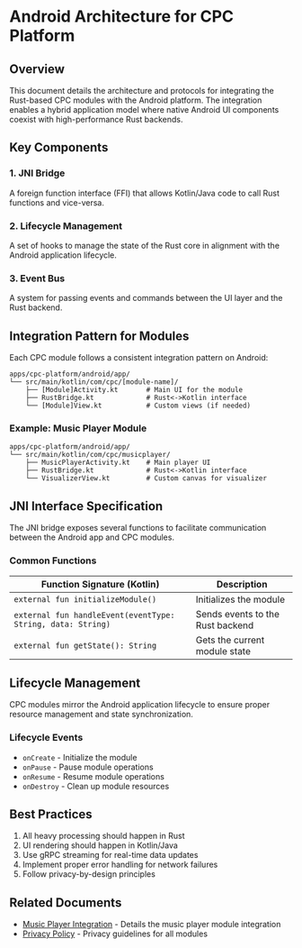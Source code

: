 # Android Architecture for CPC Platform

## Overview

This document details the architecture and protocols for integrating the Rust-based CPC modules with the Android platform. The integration enables a hybrid application model where native Android UI components coexist with high-performance Rust backends.

## Key Components

### 1. JNI Bridge
A foreign function interface (FFI) that allows Kotlin/Java code to call Rust functions and vice-versa.

### 2. Lifecycle Management
A set of hooks to manage the state of the Rust core in alignment with the Android application lifecycle.

### 3. Event Bus
A system for passing events and commands between the UI layer and the Rust backend.

## Integration Pattern for Modules

Each CPC module follows a consistent integration pattern on Android:

```
apps/cpc-platform/android/app/
└── src/main/kotlin/com/cpc/[module-name]/
    ├── [Module]Activity.kt       # Main UI for the module
    ├── RustBridge.kt             # Rust<->Kotlin interface
    └── [Module]View.kt           # Custom views (if needed)
```

### Example: Music Player Module
```
apps/cpc-platform/android/app/
└── src/main/kotlin/com/cpc/musicplayer/
    ├── MusicPlayerActivity.kt    # Main player UI
    ├── RustBridge.kt             # Rust<->Kotlin interface
    └── VisualizerView.kt         # Custom canvas for visualizer
```

## JNI Interface Specification

The JNI bridge exposes several functions to facilitate communication between the Android app and CPC modules.

### Common Functions
| Function Signature (Kotlin) | Description |
|---|---|
| `external fun initializeModule()` | Initializes the module |
| `external fun handleEvent(eventType: String, data: String)` | Sends events to the Rust backend |
| `external fun getState(): String` | Gets the current module state |

## Lifecycle Management

CPC modules mirror the Android application lifecycle to ensure proper resource management and state synchronization.

### Lifecycle Events
- `onCreate` - Initialize the module
- `onPause` - Pause module operations
- `onResume` - Resume module operations
- `onDestroy` - Clean up module resources

## Best Practices

1. All heavy processing should happen in Rust
2. UI rendering should happen in Kotlin/Java
3. Use gRPC streaming for real-time data updates
4. Implement proper error handling for network failures
5. Follow privacy-by-design principles

## Related Documents

- [Music Player Integration](music_player_integration.md) - Details the music player module integration
- [Privacy Policy](privacy_policy.md) - Privacy guidelines for all modules